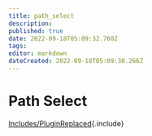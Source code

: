 ```yaml
---
title: path_select
description: 
published: true
date: 2022-09-18T05:09:32.760Z
tags: 
editor: markdown
dateCreated: 2022-09-18T05:09:30.266Z
---
```


# Path Select
[Includes/PluginReplaced](/Includes/PluginReplaced){.include}

